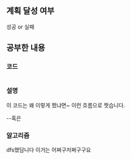 ## 계획 달성 여부
성공 or 실패

## 공부한 내용

### 코드 
```java

```

### 설명
이 코드는 왜 이렇게 짰냐면~
이런 흐름으로 짯습니다. 

--혹은

### 알고리즘
dfs했담니다 이거는 어쩌구저쩌구구요 

